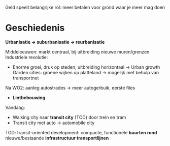 Geld speelt belangrijke rol: meer betalen voor grond waar je meer mag doen

# Geschiedenis
**Urbanisatie -> suburbanisatie -> reurbanisatie**

Middeleeuwen: markt centraal, bij uitbreiding nieuwe muren/grenzen
Industriele revolutie:
- Enorme groei, druk op steden, uitbreiding horizontaal
	-> Urban growth
Garden cities: groene wijken op platteland
-> mogelijk met behulp van transportnet

Na WO2: aanleg autostrades -> meer autogerbuik, eerste files
- **Lintbebouwing**

Vandaag:
- Walking city naar **transit city** (TOD) door trein en tram
- Transit city met auto -> automobile city

TOD: transit-oriented development: compacte, functionele **buurten rond** nieuwe/bestaande **infrastructuur transportlijnen**